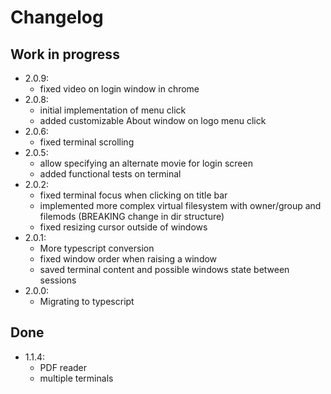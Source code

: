 # Changelog

## Work in progress
* 2.0.9:
  * fixed video on login window in chrome
* 2.0.8:
  * initial implementation of menu click
  * added customizable About window on logo
  menu click
* 2.0.6:
  * fixed terminal scrolling
* 2.0.5:
  * allow specifying an alternate movie for
  login screen
  * added functional tests on terminal
* 2.0.2:
  * fixed terminal focus when clicking on 
  title bar
  * implemented more complex virtual
  filesystem with owner/group and 
  filemods (BREAKING change in dir structure)
  * fixed resizing cursor outside of windows
* 2.0.1:
  * More typescript conversion
  * fixed window order when raising a window
  * saved terminal content and possible windows
  state between sessions
* 2.0.0:
  * Migrating to typescript

## Done

* 1.1.4:
  * PDF reader
  * multiple terminals
